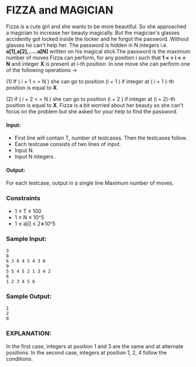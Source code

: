 # FIZZA and MAGICIAN
Fizza is a cute girl and she wants to be more beautiful. So she approached a magician to increase her beauty magically. But the magician's glasses accidently got locked inside the locker and he forgot the password. Without glasses he can't help her. The password is hidden in N integers i.e. **a[1],a[2],.....a[N]** written on his magical stick.The password is the maximum number of moves Fizza can perform, for any position i such that **1 < = i < = N** and integer **X** is present at i-th position. In one move she can perform one of the following operations ->

(1) If ( i + 1 < = N ) she can go to position (i + 1 ) if integer at ( i + 1 )-th position is equal to **X**.

(2) if ( i + 2 < = N ) she can go to position (i + 2 ) if integer at (i + 2)-th position is equal to **X**. Fizza is a bit worried about her beauty so she can't focus on the problem but she asked for your help to find the password.

#### Input:
* First line will contain T, number of testcases. Then the testcases follow.
* Each testcase consists of two lines of input.
* Input N.
* Input N integers .

#### Output:
For each testcase, output in a single line Maximum number of moves.

### Constraints
* 1 ≤ T ≤ 100
* 1 ≤ N ≤ 10^5
* 1 ≤ a[i] ≤ 2∗10^5

### Sample Input:
```
3
8
6 3 6 4 5 4 3 6
9
5 5 4 5 2 1 3 4 2
6
1 2 3 4 5 6
```

### Sample Output:
```
1
2
0
```

### EXPLANATION:
In the first case, integers at position 1 and 3 are the same and at alternate positions. In the second case, integers at position 1, 2, 4 follow the conditions.

